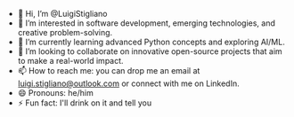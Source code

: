 - 👋 Hi, I’m @LuigiStigliano
- 👀 I’m interested in software development, emerging technologies, and creative problem-solving.
- 🌱 I’m currently learning advanced Python concepts and exploring AI/ML.
- 💞️ I’m looking to collaborate on innovative open-source projects that aim to make a real-world impact.
- 📫 How to reach me: you can drop me an email at luigi.stigliano@outlook.com or connect with me on LinkedIn.
- 😄 Pronouns: he/him
- ⚡ Fun fact: I'll drink on it and tell you

<!---
LuigiStigliano/LuigiStigliano is a ✨ special ✨ repository because its `README.md` (this file) appears on your GitHub profile.
You can click the Preview link to take a look at your changes.
--->
